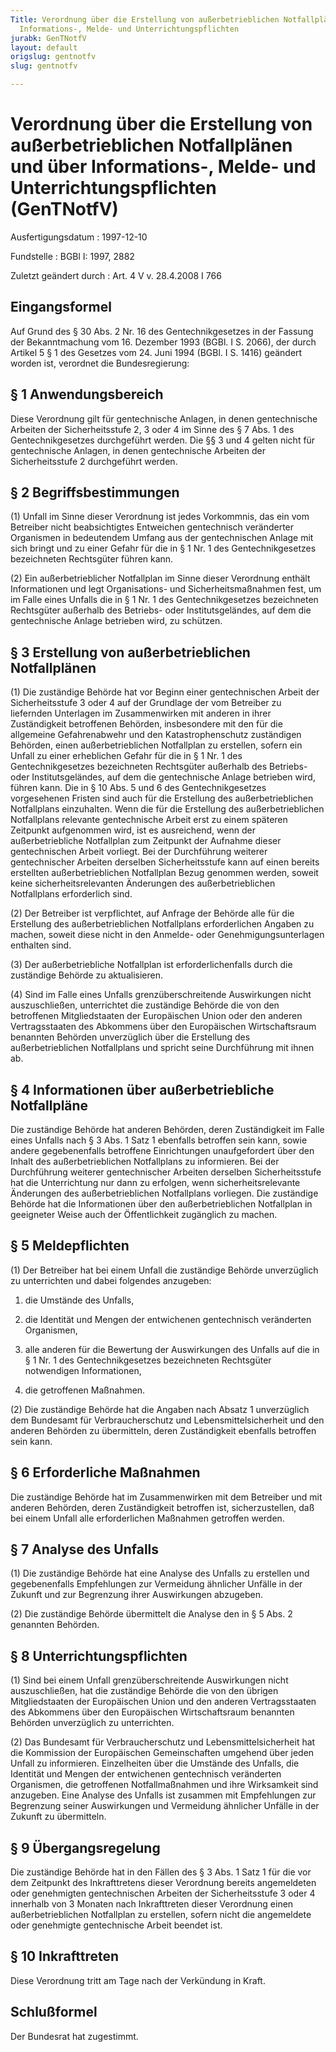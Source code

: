 ```yaml
---
Title: Verordnung über die Erstellung von außerbetrieblichen Notfallplänen und über
  Informations-, Melde- und Unterrichtungspflichten
jurabk: GenTNotfV
layout: default
origslug: gentnotfv
slug: gentnotfv

---
```


# Verordnung über die Erstellung von außerbetrieblichen Notfallplänen und über Informations-, Melde- und Unterrichtungspflichten (GenTNotfV)

Ausfertigungsdatum
:   1997-12-10

Fundstelle
:   BGBl I: 1997, 2882

Zuletzt geändert durch
:   Art. 4 V v. 28.4.2008 I 766


## Eingangsformel

Auf Grund des § 30 Abs. 2 Nr. 16 des Gentechnikgesetzes in der Fassung
der Bekanntmachung vom 16. Dezember 1993 (BGBl. I S. 2066), der durch
Artikel 5 § 1 des Gesetzes vom 24. Juni 1994 (BGBl. I S. 1416)
geändert worden ist, verordnet die Bundesregierung:


## § 1 Anwendungsbereich

Diese Verordnung gilt für gentechnische Anlagen, in denen
gentechnische Arbeiten der Sicherheitsstufe 2, 3 oder 4 im Sinne des §
7 Abs. 1 des Gentechnikgesetzes durchgeführt werden. Die §§ 3 und 4
gelten nicht für gentechnische Anlagen, in denen gentechnische
Arbeiten der Sicherheitsstufe 2 durchgeführt werden.


## § 2 Begriffsbestimmungen

(1) Unfall im Sinne dieser Verordnung ist jedes Vorkommnis, das ein
vom Betreiber nicht beabsichtigtes Entweichen gentechnisch veränderter
Organismen in bedeutendem Umfang aus der gentechnischen Anlage mit
sich bringt und zu einer Gefahr für die in § 1 Nr. 1 des
Gentechnikgesetzes bezeichneten Rechtsgüter führen kann.

(2) Ein außerbetrieblicher Notfallplan im Sinne dieser Verordnung
enthält Informationen und legt Organisations- und Sicherheitsmaßnahmen
fest, um im Falle eines Unfalls die in § 1 Nr. 1 des
Gentechnikgesetzes bezeichneten Rechtsgüter außerhalb des Betriebs-
oder Institutsgeländes, auf dem die gentechnische Anlage betrieben
wird, zu schützen.


## § 3 Erstellung von außerbetrieblichen Notfallplänen

(1) Die zuständige Behörde hat vor Beginn einer gentechnischen Arbeit
der Sicherheitsstufe 3 oder 4 auf der Grundlage der vom Betreiber zu
liefernden Unterlagen im Zusammenwirken mit anderen in ihrer
Zuständigkeit betroffenen Behörden, insbesondere mit den für die
allgemeine Gefahrenabwehr und den Katastrophenschutz zuständigen
Behörden, einen außerbetrieblichen Notfallplan zu erstellen, sofern
ein Unfall zu einer erheblichen Gefahr für die in § 1 Nr. 1 des
Gentechnikgesetzes bezeichneten Rechtsgüter außerhalb des Betriebs-
oder Institutsgeländes, auf dem die gentechnische Anlage betrieben
wird, führen kann. Die in § 10 Abs. 5 und 6 des Gentechnikgesetzes
vorgesehenen Fristen sind auch für die Erstellung des
außerbetrieblichen Notfallplans einzuhalten. Wenn die für die
Erstellung des außerbetrieblichen Notfallplans relevante gentechnische
Arbeit erst zu einem späteren Zeitpunkt aufgenommen wird, ist es
ausreichend, wenn der außerbetriebliche Notfallplan zum Zeitpunkt der
Aufnahme dieser gentechnischen Arbeit vorliegt. Bei der Durchführung
weiterer gentechnischer Arbeiten derselben Sicherheitsstufe kann auf
einen bereits erstellten außerbetrieblichen Notfallplan Bezug genommen
werden, soweit keine sicherheitsrelevanten Änderungen des
außerbetrieblichen Notfallplans erforderlich sind.

(2) Der Betreiber ist verpflichtet, auf Anfrage der Behörde alle für
die Erstellung des außerbetrieblichen Notfallplans erforderlichen
Angaben zu machen, soweit diese nicht in den Anmelde- oder
Genehmigungsunterlagen enthalten sind.

(3) Der außerbetriebliche Notfallplan ist erforderlichenfalls durch
die zuständige Behörde zu aktualisieren.

(4) Sind im Falle eines Unfalls grenzüberschreitende Auswirkungen
nicht auszuschließen, unterrichtet die zuständige Behörde die von den
betroffenen Mitgliedstaaten der Europäischen Union oder den anderen
Vertragsstaaten des Abkommens über den Europäischen Wirtschaftsraum
benannten Behörden unverzüglich über die Erstellung des
außerbetrieblichen Notfallplans und spricht seine Durchführung mit
ihnen ab.


## § 4 Informationen über außerbetriebliche Notfallpläne

Die zuständige Behörde hat anderen Behörden, deren Zuständigkeit im
Falle eines Unfalls nach § 3 Abs. 1 Satz 1 ebenfalls betroffen sein
kann, sowie andere gegebenenfalls betroffene Einrichtungen
unaufgefordert über den Inhalt des außerbetrieblichen Notfallplans zu
informieren. Bei der Durchführung weiterer gentechnischer Arbeiten
derselben Sicherheitsstufe hat die Unterrichtung nur dann zu erfolgen,
wenn sicherheitsrelevante Änderungen des außerbetrieblichen
Notfallplans vorliegen. Die zuständige Behörde hat die Informationen
über den außerbetrieblichen Notfallplan in geeigneter Weise auch der
Öffentlichkeit zugänglich zu machen.


## § 5 Meldepflichten

(1) Der Betreiber hat bei einem Unfall die zuständige Behörde
unverzüglich zu unterrichten und dabei folgendes anzugeben:

1.  die Umstände des Unfalls,


2.  die Identität und Mengen der entwichenen gentechnisch veränderten
    Organismen,


3.  alle anderen für die Bewertung der Auswirkungen des Unfalls auf die in
    § 1 Nr. 1 des Gentechnikgesetzes bezeichneten Rechtsgüter notwendigen
    Informationen,


4.  die getroffenen Maßnahmen.




(2) Die zuständige Behörde hat die Angaben nach Absatz 1 unverzüglich
dem Bundesamt für Verbraucherschutz und Lebensmittelsicherheit und den
anderen Behörden zu übermitteln, deren Zuständigkeit ebenfalls
betroffen sein kann.


## § 6 Erforderliche Maßnahmen

Die zuständige Behörde hat im Zusammenwirken mit dem Betreiber und mit
anderen Behörden, deren Zuständigkeit betroffen ist, sicherzustellen,
daß bei einem Unfall alle erforderlichen Maßnahmen getroffen werden.


## § 7 Analyse des Unfalls

(1) Die zuständige Behörde hat eine Analyse des Unfalls zu erstellen
und gegebenenfalls Empfehlungen zur Vermeidung ähnlicher Unfälle in
der Zukunft und zur Begrenzung ihrer Auswirkungen abzugeben.

(2) Die zuständige Behörde übermittelt die Analyse den in § 5 Abs. 2
genannten Behörden.


## § 8 Unterrichtungspflichten

(1) Sind bei einem Unfall grenzüberschreitende Auswirkungen nicht
auszuschließen, hat die zuständige Behörde die von den übrigen
Mitgliedstaaten der Europäischen Union und den anderen Vertragsstaaten
des Abkommens über den Europäischen Wirtschaftsraum benannten Behörden
unverzüglich zu unterrichten.

(2) Das Bundesamt für Verbraucherschutz und Lebensmittelsicherheit hat
die Kommission der Europäischen Gemeinschaften umgehend über jeden
Unfall zu informieren. Einzelheiten über die Umstände des Unfalls, die
Identität und Mengen der entwichenen gentechnisch veränderten
Organismen, die getroffenen Notfallmaßnahmen und ihre Wirksamkeit sind
anzugeben. Eine Analyse des Unfalls ist zusammen mit Empfehlungen zur
Begrenzung seiner Auswirkungen und Vermeidung ähnlicher Unfälle in der
Zukunft zu übermitteln.


## § 9 Übergangsregelung

Die zuständige Behörde hat in den Fällen des § 3 Abs. 1 Satz 1 für die
vor dem Zeitpunkt des Inkrafttretens dieser Verordnung bereits
angemeldeten oder genehmigten gentechnischen Arbeiten der
Sicherheitsstufe 3 oder 4 innerhalb von 3 Monaten nach Inkrafttreten
dieser Verordnung einen außerbetrieblichen Notfallplan zu erstellen,
sofern nicht die angemeldete oder genehmigte gentechnische Arbeit
beendet ist.


## § 10 Inkrafttreten

Diese Verordnung tritt am Tage nach der Verkündung in Kraft.


## Schlußformel

Der Bundesrat hat zugestimmt.

